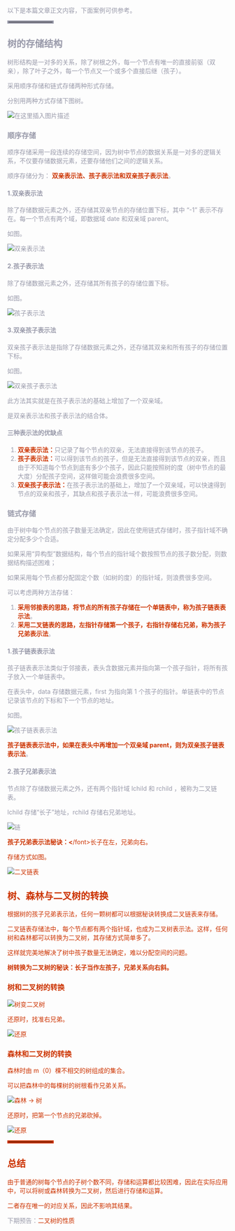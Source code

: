 
<font color=#999AAA >以下是本篇文章正文内容，下面案例可供参考。</fond>
<hr style=" border:solid; width:100px; height:1px;" color=#000000 size=1">

## 树的存储结构	

树形结构是一对多的关系，除了树根之外，每一个节点有唯一的直接前驱（双亲），除了叶子之外，每一个节点又一个或多个直接后继（孩子）。

采用顺序存储和链式存储两种形式存储。

分别用两种方式存储下图树。

![在这里插入图片描述](https://img-blog.csdnimg.cn/7fa9cf6034cf426c881105e738be1acf.png)

### 顺序存储

顺序存储采用一段连续的存储空间，因为树中节点的数据关系是一对多的逻辑关系，不仅要存储数据元素，还要存储他们之间的逻辑关系。

顺序存储分为： <font color=#CC3300>**双亲表示法、孩子表示法和双亲孩子表示法**</font>。

#### 1.双亲表示法

除了存储数据元素之外，还存储其双亲节点的存储位置下标，其中 “-1” 表示不存在。每一个节点有两个域，即数据域 date 和双亲域 parent。

如图。

![双亲表示法](https://img-blog.csdnimg.cn/0b333a6b45a34b81a13040f263af8591.png)

#### 2.孩子表示法

除了存储数据元素之外，还存储其所有孩子的存储位置下标。

如图。

![孩子表示法](https://img-blog.csdnimg.cn/4ca190da09b24ca6baa2a5617960c9ab.png)

#### 3.双亲孩子表示法

双亲孩子表示法是指除了存储数据元素之外，还存储其双亲和所有孩子的存储位置下标。

如图。

![双亲孩子表示法](https://img-blog.csdnimg.cn/1c7c015d523244979a9f86935f9f13a8.png)

此方法其实就是在孩子表示法的基础上增加了一个双亲域。

是双亲表示法和孩子表示法的结合体。

#### 三种表示法的优缺点

1. <font color=#CC3300>**双亲表示法：**</font>只记录了每个节点的双亲，无法直接得到该节点的孩子。
2. <font color=#CC3300>**孩子表示法：**</font>可以得到该节点的孩子，但是无法直接得到该节点的双亲，而且由于不知道每个节点到底有多少个孩子，因此只能按照树的度（树中节点的最大度）分配孩子空间，这样做可能会浪费很多空间。
3. <font color=#CC3300>**双亲孩子表示法：**</font>在孩子表示法的基础上，增加了一个双亲域，可以快速得到节点的双亲和孩子，其缺点和孩子表示法一样，可能浪费很多空间。

### 链式存储

由于树中每个节点的孩子数量无法确定，因此在使用链式存储时，孩子指针域不确定分配多少个合适。

如果采用“异构型”数据结构，每个节点的指针域个数按照节点的孩子数分配，则数据结构描述困难；

如果采用每个节点都分配固定个数（如树的度）的指针域，则浪费很多空间。

可以考虑两种方法存储：

1. <font color=#CC3300>**采用邻接表的思路，将节点的所有孩子存储在一个单链表中，称为孩子链表表示法**</font>。
2. <font color=#CC3300>**采用二叉链表的思路，左指针存储第一个孩子，右指针存储右兄弟，称为孩子兄弟表示法**</font>。

#### 1.孩子链表表示法

孩子链表表示法类似于邻接表，表头含数据元素并指向第一个孩子指针，将所有孩子放入一个单链表中。

在表头中，data 存储数据元素，first 为指向第 1 个孩子的指针。单链表中的节点记录该节点的下标和下一个节点的地址。

如图。

![孩子链表表示法](https://img-blog.csdnimg.cn/e22853f0e8d646988d37ddee9abd29e7.png)

<font color=#CC3300>**孩子链表表示法中，如果在表头中再增加一个双亲域 parent，则为双亲孩子链表表示法**</font>。


#### 2.孩子兄弟表示法

节点除了存储数据元素之外，还有两个指针域 lchild 和 rchild ，被称为二叉链表。

lchild 存储“长子”地址，rchild 存储右兄弟地址。

![链](https://img-blog.csdnimg.cn/702c8ad1f5494ab5bd2df154c529486c.png)

<font color=#CC3300>**孩子兄弟表示法秘诀：<**/font>长子在左，兄弟向右。

存储方式如图。

![二叉链表](https://img-blog.csdnimg.cn/6cdc3c6570834870ada7852d21f66cce.png)


## 树、森林与二叉树的转换

根据树的孩子兄弟表示法，任何一颗树都可以根据秘诀转换成二叉链表来存储。

二叉链表存储法中，每个节点都有两个指针域，也成为二叉树表示法。这样，任何树和森林都可以转换为二叉树，其存储方式简单多了。

这样就完美地解决了树中孩子数量无法确定，难以分配空间的问题。

<font color=#CC3300>**树转换为二叉树的秘诀：长子当作左孩子，兄弟关系向右斜。**</font>

### 树和二叉树的转换

![树变二叉树](https://img-blog.csdnimg.cn/a89a0c63437844149826db4ce25cb8d2.png)

还原时，找准右兄弟。

![还原](https://img-blog.csdnimg.cn/339ca5a324174000ba6d1067db896c1a.png)


### 森林和二叉树的转换

森林时由 m（0）棵不相交的树组成的集合。

可以把森林中的每棵树的树根看作兄弟关系。

![森林 -> 树](https://img-blog.csdnimg.cn/83bc0053861048cebc735060749df6dc.png)

还原时，把第一个节点的兄弟砍掉。

![还原](https://img-blog.csdnimg.cn/700f1c5713dc4f2aba346ee0f86b9c83.png)


<hr style=" border:solid; width:100px; height:1px;" color=#000000 size=1">

## 总结

由于普通的树每个节点的子树个数不同，存储和运算都比较困难，因此在实际应用中，可以将树或森林转换为二叉树，然后进行存储和运算。

二者存在唯一的对应关系，因此不影响其结果。

<font color=#999AAA >下期预告：</font>二叉树的性质

